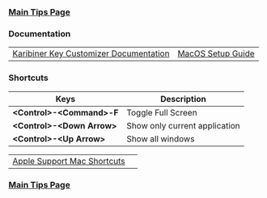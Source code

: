 ### [Main Tips Page](https://github.com/sethfuller/tips/blob/main/tech_tips/README.md)

### Documentation

|                                                                                     |                                                         |
|-------------------------------------------------------------------------------------|---------------------------------------------------------|
| [Karibiner Key Customizer Documentation](https://karabiner-elements.pqrs.org/docs/) | [MacOS Setup Guide](https://sourabhbajaj.com/mac-setup) |


### Shortcuts

| Keys                         | Description                   |
|------------------------------|-------------------------------|
| **\<Control>-\<Command>-F**  | Toggle Full Screen            |
| **\<Control>-\<Down Arrow>** | Show only current application |
| **\<Control>-\<Up Arrow>**   | Show all windows              |


|                                                                         |   |
|-------------------------------------------------------------------------|---|
| [Apple Support Mac Shortcuts](https://support.apple.com/en-us/HT201236) |   |

### [Main Tips Page](https://github.com/sethfuller/tips/blob/main/tech_tips/README.md)

